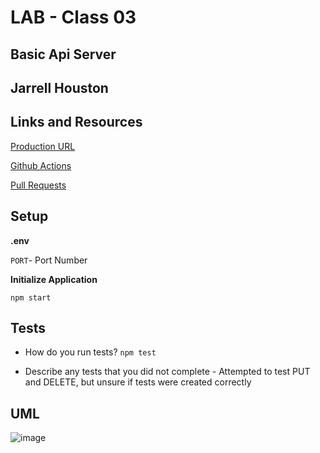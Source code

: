 # LAB - Class 03

## Basic Api Server

## Jarrell Houston

## Links and Resources

[Production URL](https://jarrell-basic-api-server.herokuapp.com/)

[Github Actions](https://github.com/Jarrell28/basic-api-server/actions)

[Pull Requests](https://github.com/Jarrell28/basic-api-server/pulls)

## Setup

**.env**

```PORT```- Port Number

**Initialize Application**

```npm start```

## Tests

- How do you run tests? ```npm test```

- Describe any tests that you did not complete - Attempted to test PUT and DELETE, but unsure if tests were created correctly

## UML

![image](https://user-images.githubusercontent.com/33704616/115626750-8b0adf00-a2c3-11eb-912d-b14ce66aa67b.png)



